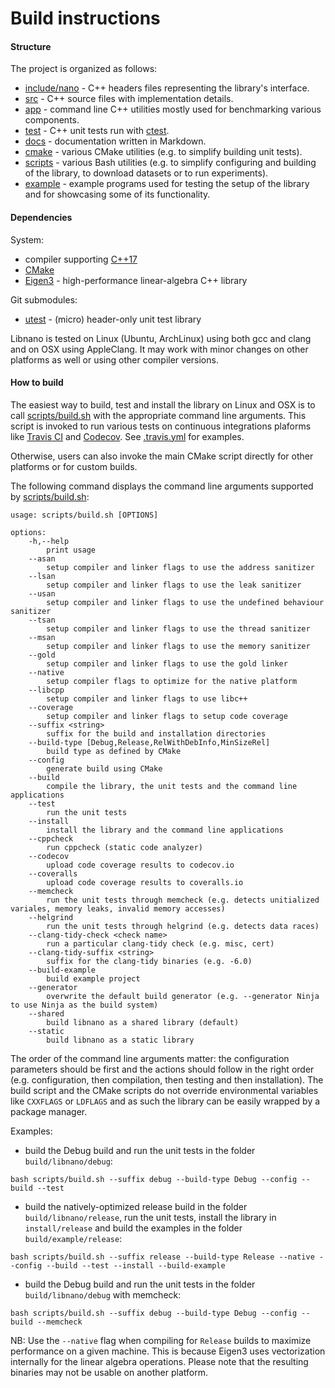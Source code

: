 # Build instructions


#### Structure

The project is organized as follows:
* [include/nano](../include/nano) - C++ headers files representing the library's interface.
* [src](../src) - C++ source files with implementation details.
* [app](../app) - command line C++ utilities mostly used for benchmarking various components.
* [test](../test) - C++ unit tests run with [ctest](https://cmake.org/cmake/help/v3.16/manual/ctest.1.html#ctest-1).
* [docs](../docs) - documentation written in Markdown.
* [cmake](../cmake) - various CMake utilities (e.g. to simplify building unit tests).
* [scripts](../scripts) - various Bash utilities (e.g. to simplify configuring and building of the library, to download datasets or to run experiments).
* [example](../example) - example programs used for testing the setup of the library and for showcasing some of its functionality.


#### Dependencies

System:
* compiler supporting [C++17](https://isocpp.org/wiki/faq/cpp17)
* [CMake](https://cmake.org)
* [Eigen3](https://tuxfamily.org) - high-performance linear-algebra C++ library

Git submodules:
* [utest](https://github.com/accosmin/utest) - (micro) header-only unit test library

Libnano is tested on Linux (Ubuntu, ArchLinux) using both gcc and clang and on OSX using AppleClang. It may work with minor changes on other platforms as well or using other compiler versions.


#### How to build

The easiest way to build, test and install the library on Linux and OSX is to call [scripts/build.sh](../scripts/build.sh) with the appropriate command line arguments. This script is invoked to run various tests on continuous integrations plaforms like [Travis CI](https://travis-ci.org/accosmin/libnano/builds) and [Codecov](https://codecov.io/gh/accosmin/libnano). See [.travis.yml](../.travis.yml) for examples.


Otherwise, users can also invoke the main CMake script directly for other platforms or for custom builds.


The following command displays the command line arguments supported by [scripts/build.sh](../scripts/build.sh):
```
usage: scripts/build.sh [OPTIONS]

options:
    -h,--help
        print usage
    --asan
        setup compiler and linker flags to use the address sanitizer
    --lsan
        setup compiler and linker flags to use the leak sanitizer
    --usan
        setup compiler and linker flags to use the undefined behaviour sanitizer
    --tsan
        setup compiler and linker flags to use the thread sanitizer
    --msan
        setup compiler and linker flags to use the memory sanitizer
    --gold
        setup compiler and linker flags to use the gold linker
    --native
        setup compiler flags to optimize for the native platform
    --libcpp
        setup compiler and linker flags to use libc++
    --coverage
        setup compiler and linker flags to setup code coverage
    --suffix <string>
        suffix for the build and installation directories
    --build-type [Debug,Release,RelWithDebInfo,MinSizeRel]
        build type as defined by CMake
    --config
        generate build using CMake
    --build
        compile the library, the unit tests and the command line applications
    --test
        run the unit tests
    --install
        install the library and the command line applications
    --cppcheck
        run cppcheck (static code analyzer)
    --codecov
        upload code coverage results to codecov.io
    --coveralls
        upload code coverage results to coveralls.io
    --memcheck
        run the unit tests through memcheck (e.g. detects unitialized variales, memory leaks, invalid memory accesses)
    --helgrind
        run the unit tests through helgrind (e.g. detects data races)
    --clang-tidy-check <check name>
        run a particular clang-tidy check (e.g. misc, cert)
    --clang-tidy-suffix <string>
        suffix for the clang-tidy binaries (e.g. -6.0)
    --build-example
        build example project
    --generator
        overwrite the default build generator (e.g. --generator Ninja to use Ninja as the build system)
    --shared
        build libnano as a shared library (default)
    --static
        build libnano as a static library
```

The order of the command line arguments matter: the configuration parameters should be first and the actions should follow in the right order (e.g. configuration, then compilation, then testing and then installation). The build script and the CMake scripts do not override environmental variables like ```CXXFLAGS``` or ```LDFLAGS``` and as such the library can be easily wrapped by a package manager.


Examples:
* build the Debug build and run the unit tests in the folder ```build/libnano/debug```:
```
bash scripts/build.sh --suffix debug --build-type Debug --config --build --test
```

* build the natively-optimized release build in the folder ```build/libnano/release```, run the unit tests, install the library in ```install/release``` and build the examples in the folder ```build/example/release```:
```
bash scripts/build.sh --suffix release --build-type Release --native --config --build --test --install --build-example
```

* build the Debug build and run the unit tests in the folder ```build/libnano/debug``` with memcheck:
```
bash scripts/build.sh --suffix debug --build-type Debug --config --build --memcheck
```


NB: Use the ```--native``` flag when compiling for ```Release``` builds to maximize performance on a given machine. This is because Eigen3 uses vectorization internally for the linear algebra operations. Please note that the resulting binaries may not be usable on another platform.
